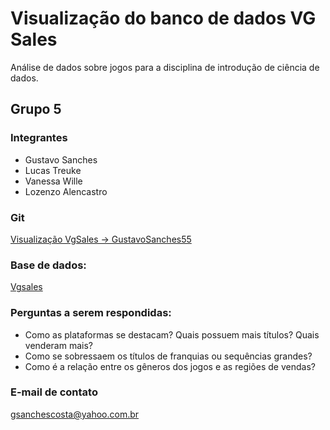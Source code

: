 # Visualização do banco de dados VG Sales

Análise de dados sobre jogos para a disciplina de introdução de ciência de dados.

## Grupo 5

### Integrantes

 * Gustavo Sanches
 * Lucas Treuke
 * Vanessa Wille
 * Lozenzo Alencastro

### Git
[Visualização VgSales -> GustavoSanches55](https://github.com/GustavoSanches55/visualizacao_vgsales)

### Base de dados:

[Vgsales](https://www.kaggle.com/gregorut/videogamesales)

### Perguntas a serem respondidas:
 * Como as plataformas se destacam? Quais possuem mais títulos? Quais venderam mais? 
 * Como se sobressaem os títulos de franquias ou sequências grandes?
 * Como é a relação entre os gêneros dos jogos e as regiões de vendas? 
 
 ### E-mail de contato
 gsanchescosta@yahoo.com.br
